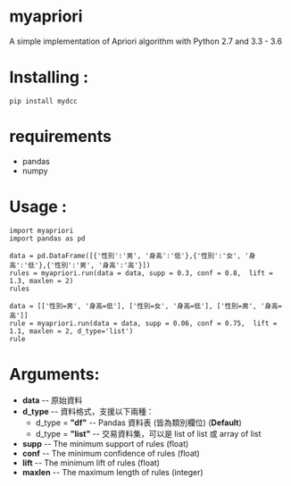 # myapriori

A simple implementation of Apriori algorithm with Python 2.7 and 3.3 - 3.6

# Installing :
```
pip install mydcc
```

# requirements
* pandas 
* numpy

# Usage :
```
import myapriori
import pandas as pd
```
```
data = pd.DataFrame([{'性別':'男', '身高':'低'},{'性別':'女', '身高':'低'},{'性別':'男', '身高':'高'}])
rules = myapriori.run(data = data, supp = 0.3, conf = 0.8,  lift = 1.3, maxlen = 2)
rules
```
```
data = [['性別=男', '身高=低'], ['性別=女', '身高=低'], ['性別=男', '身高=高']]
rule = myapriori.run(data = data, supp = 0.06, conf = 0.75,  lift = 1.1, maxlen = 2, d_type='list')
rule
```

# Arguments:

* **data** -- 原始資料
* **d_type** -- 資料格式，支援以下兩種：
    * d_type = **"df"**  -- Pandas 資料表 (皆為類別欄位) (**Default**)
    * d_type = **"list"** -- 交易資料集，可以是 list of list 或 array of list 
* **supp** -- The minimum support of rules (float)
* **conf** -- The minimum confidence of rules (float)
* **lift** -- The minimum lift of rules (float)
* **maxlen** -- The maximum length of rules (integer)
